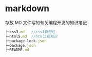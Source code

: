 # markdown

存放 MD 文件写的有关编程开发的知识笔记

``` javascript
├─css3.md   //css3新特性
├─html5.md  //html5新知识
├─package-lock.json
├─package.json
├─README.md
```
